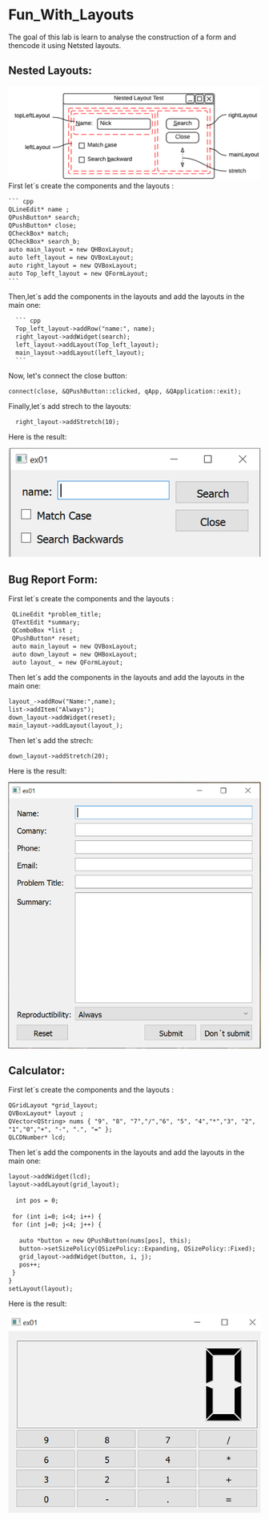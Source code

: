 # Fun_With_Layouts
The goal of this lab is learn to analyse the construction of a form and thencode it using Netsted layouts.

## Nested Layouts:

![image](https://github.com/imane0101010/Fun_With_Layouts/blob/1f47058dbb68d31cad89dfa30402246b09205cd8/C.PNG)
First let´s create the components and the layouts :
    
    ``` cpp
    QLineEdit* name ;
    QPushButton* search;
    QPushButton* close;
    QCheckBox* match;
    QCheckBox* search_b;
    auto main_layout = new QHBoxLayout;
    auto left_layout = new QVBoxLayout;
    auto right_layout = new QVBoxLayout;
    auto Top_left_layout = new QFormLayout;
    ```
    
Then,let´s add the components in the layouts and add the layouts in the main one:
     
      ``` cpp
      Top_left_layout->addRow("name:", name);
      right_layout->addWidget(search);
      left_layout->addLayout(Top_left_layout);
      main_layout->addLayout(left_layout);
      ```
      
Now, let's connect the close button:

    connect(close, &QPushButton::clicked, qApp, &QApplication::exit);

Finally,let´s add strech to the layouts:

      right_layout->addStretch(10);
      
Here is the result:

![image](https://github.com/imane0101010/Fun_With_Layouts/blob/80167854cdfdbf1928609e18af25aa82aebf1a7b/B.PNG)


## Bug Report Form:

First let´s create the components and the layouts : 
             
     QLineEdit *problem_title;
     QTextEdit *summary;
     QComboBox *list ;
     QPushButton* reset;
     auto main_layout = new QVBoxLayout;
     auto down_layout = new QHBoxLayout;
     auto layout_ = new QFormLayout;
 
Then let´s add the components in the layouts and add the layouts in the main one:

    layout_->addRow("Name:",name);
    list->addItem("Always");
    down_layout->addWidget(reset);
    main_layout->addLayout(layout_);
    
Then let´s add the strech:
      
    down_layout->addStretch(20);

Here is the result:

![image](https://github.com/imane0101010/Fun_With_Layouts/blob/9f81e1afc33772d61c0fdf9fe3a8ab3a3f965eea/A.PNG)
   
## Calculator:

First let´s create the components and the layouts : 
    
    QGridLayout *grid_layout;
    QVBoxLayout* layout ;
    QVector<QString> nums { "9", "8", "7","/","6", "5", "4","*","3", "2", "1","0","+", "-", ".", "=" };
    QLCDNumber* lcd;
    
 
Then let´s add the components in the layouts and add the layouts in the main one:
   
    layout->addWidget(lcd);
    layout->addLayout(grid_layout);

      int pos = 0;

     for (int i=0; i<4; i++) {
     for (int j=0; j<4; j++) {

       auto *button = new QPushButton(nums[pos], this);
       button->setSizePolicy(QSizePolicy::Expanding, QSizePolicy::Fixed);
       grid_layout->addWidget(button, i, j);
       pos++;
     }
    }
    setLayout(layout);

Here is the result:

![image](https://github.com/imane0101010/Fun_With_Layouts/blob/66e93c1829f5ccd64fabd457be3134866f8984be/D1.png)
   

